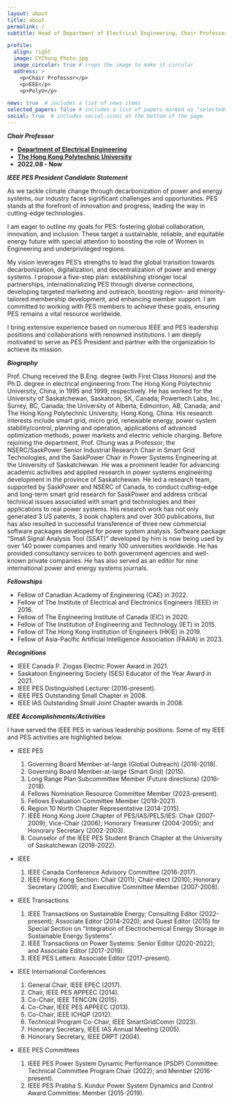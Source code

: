 ```yaml
---
layout: about
title: about
permalink: /
subtitle: Head of Department of Electrical Engineering, Chair Professor of Power Systems Engineering, Founding Director of Research Centre for Grid Modernisation # <a href='#'>Affiliations</a>. Address. Contacts. Moto. Etc.

profile:
  align: right
  image: CYChung_Photo.jpg
  image_circular: true # crops the image to make it circular
  address: >
    <p>Chair Professor</p>
    <p>EEE</p>
    <p>PolyU</p>

news: true  # includes a list of news items
selected_papers: false # includes a list of papers marked as "selected={true}"
social: true  # includes social icons at the bottom of the page
---
```

***Chair Professor***

- **[Department of Electrical Engineering]({{site.data.venues.EE-PolyU.url}})**
- **[The Hong Kong Polytechnic University]({{site.data.venues.PolyU.url}})**
- **2022.08 - Now**

***IEEE PES President Candidate Statement***

As we tackle climate change through decarbonization of power and energy systems, our industry faces significant challenges and opportunities. PES stands at the forefront of innovation and progress, leading the way in cutting-edge technologies.

I am eager to outline my goals for PES: fostering global collaboration, innovation, and inclusion. These target a sustainable, reliable, and equitable energy future with special attention to boosting the role of Women in Engineering and underprivileged regions.

My vision leverages PES’s strengths to lead the global transition towards decarbonization, digitalization, and decentralization of power and energy systems. I propose a five-step plan: establishing stronger local partnerships, internationalizing PES through diverse connections, developing targeted marketing and outreach, boosting region- and minority-tailored membership development, and enhancing member support. I am committed to working with PES members to achieve these goals, ensuring PES remains a vital resource worldwide.

I bring extensive experience based on numerous IEEE and PES leadership positions and collaborations with renowned institutions. I am deeply motivated to serve as PES President and partner with the organization to achieve its mission.

***Biography***

Prof. Chung received the B.Eng. degree (with First Class Honors) and the Ph.D. degree in electrical engineering from The Hong Kong Polytechnic University, China, in 1995 and 1999, respectively. He has worked for the University of Saskatchewan, Saskatoon, SK, Canada; Powertech Labs, Inc., Surrey, BC, Canada; the University of Alberta, Edmonton, AB, Canada; and The Hong Kong Polytechnic University, Hong Kong, China. His research interests include smart grid, micro grid, renewable energy, power system stability/control, planning and operation, applications of advanced optimization methods, power markets and electric vehicle charging.
Before rejoining the department, Prof. Chung was a Professor, the NSERC/SaskPower Senior Industrial Research Chair in Smart Grid Technologies, and the SaskPower Chair in Power Systems Engineering at the University of Saskatchewan. He was a prominent leader for advancing academic activities and applied research in power systems engineering development in the province of Saskatchewan. He led a research team, supported by SaskPower and NSERC of Canada, to conduct cutting-edge and long-term smart grid research for SaskPower and address critical technical issues associated with smart grid technologies and their applications to real power systems. His research work has not only generated 3 US patents, 3 book chapters and over 300 publications, but has also resulted in successful transference of three new commercial software packages developed for power system analysis. Software package “Small Signal Analysis Tool (SSAT)” developed by him is now being used by over 140 power companies and nearly 100 universities worldwide. He has provided consultancy services to both government agencies and well-known private companies. He has also served as an editor for nine international power and energy systems journals. 

***Fellowships***
- Fellow of Canadian Academy of Engineering (CAE) in 2022.
- Fellow of The Institute of Electrical and Electronics Engineers (IEEE) in 2016.
- Fellow of The Engineering Institute of Canada (EIC) in 2020.
- Fellow of The Institution of Engineering and Technology (IET) in 2015.
- Fellow of The Hong Kong Institution of Engineers (HKIE) in 2019.
- Fellow of Asia-Pacific Artificial Intelligence Association (FAAIA) in 2023.

***Recognitions***
- IEEE Canada P. Ziogas Electric Power Award in 2021.
- Saskatoon Engineering Society (SES) Educator of the Year Award in 2021.
- IEEE PES Distinguished Lecturer (2016-present).
- IEEE PES Outstanding Small Chapter in 2008.
- IEEE IAS Outstanding Small Joint Chapter awards in 2008.
  
***IEEE Accomplishments/Activities***

I have served the IEEE PES in various leadership positions. Some of my IEEE and PES activities are highlighted below.

- IEEE PES
  1. Governing Board Member-at-large (Global Outreach) (2016-2018).
  2. Governing Board Member-at-large (Smart Grid) (2015).
  3. Long Range Plan Subcommittee Member (Future directions) (2016-2018).
  4. Fellows Nomination Resource Committee Member (2023-present).
  5. Fellows Evaluation Committee Member (2019-2021).
  6. Region 10 North Chapter Representative (2014-2015).
  7. IEEE Hong Kong Joint Chapter of PES/IAS/PELS/IES: Chair (2007-2009); Vice-Chair (2006); Honorary Treasurer (2004-2005); and Honorary Secretary (2002-2003). 
  8. Counselor of the IEEE PES Student Branch Chapter at the University of Saskatchewan (2018-2022).

- IEEE 
    1. IEEE Canada Conference Advisory Committee (2016-2017).
    2. IEEE Hong Kong Section: Chair (2011); Chair-elect (2010); Honorary Secretary (2009); and Executive Committee Member (2007-2008).

- IEEE Transactions 
    1. IEEE Transactions on Sustainable Energy: Consulting Editor (2022-present); Associate Editor (2014-2020); and Guest Editor (2015) for Special Section on “Integration of Electrochemical Energy Storage in Sustainable Energy Systems”.
    2. IEEE Transactions on Power Systems: Senior Editor (2020-2022); and Associate Editor (2017-2019).
    3. IEEE PES Letters: Associate Editor (2017-present).

- IEEE International Conferences
    1. General Chair, IEEE EPEC (2017).
    2. Chair, IEEE PES APPEEC (2014).
    3. Co-Chair, IEEE TENCON (2015).
    4. Co-Chair, IEEE PES APPEEC (2013).
    5. Co-Chair, IEEE ICHQP (2012).
    6. Technical Program Co-Chair, IEEE SmartGridComm (2023).
    7. Honorary Secretary, IEEE IAS Annual Meeting (2005).
    8. Honorary Secretary, IEEE DRPT (2004).

- IEEE PES Committees
    1. IEEE PES Power System Dynamic Performance (PSDP) Committee: Technical Committee Program Chair (2022); and Member (2016-present).
    2. IEEE PES Prabha S. Kundur Power System Dynamics and Control Award Committee: Member (2015-2019).
